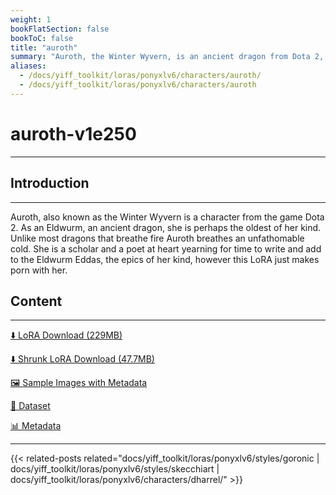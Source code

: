 ```yaml
---
weight: 1
bookFlatSection: false
bookToC: false
title: "auroth"
summary: "Auroth, the Winter Wyvern, is an ancient dragon from Dota 2, known for her icy breath and her passion for scholarship and poetry."
aliases:
  - /docs/yiff_toolkit/loras/ponyxlv6/characters/auroth/
  - /docs/yiff_toolkit/loras/ponyxlv6/characters/auroth
---
```


<!--markdownlint-disable MD025 MD033 -->

# auroth-v1e250

---

## Introduction

---

Auroth, also known as the Winter Wyvern is a character from the game Dota 2. As an Eldwurm, an ancient dragon, she is perhaps the oldest of her kind. Unlike most dragons that breathe fire Auroth breathes an unfathomable cold. She is a scholar and a poet at heart yearning for time to write and add to the Eldwurm Eddas, the epics of her kind, however this LoRA just makes porn with her.

## Content

---

[⬇️ LoRA Download (229MB)](https://huggingface.co/k4d3/yiff_toolkit/resolve/main/ponyxl_loras/auroth-v1e250.safetensors?download=true)

[⬇️ Shrunk LoRA Download (47.7MB)](https://huggingface.co/k4d3/yiff_toolkit/resolve/main/ponyxl_loras_shrunk_2/auroth-v1e250_frockpt1_th-3.55.safetensors?download=true)

[🖼️ Sample Images with Metadata](https://huggingface.co/k4d3/yiff_toolkit/tree/main/static/{})

[📐 Dataset](https://huggingface.co/datasets/k4d3/furry/tree/main/auroth_the_winter_wyvern)

[📊 Metadata](https://huggingface.co/k4d3/yiff_toolkit/raw/main/ponyxl_loras/auroth-v1e250.json)

---

<!--
HUGO_SEARCH_EXCLUDE_START
-->
{{< related-posts related="docs/yiff_toolkit/loras/ponyxlv6/styles/goronic | docs/yiff_toolkit/loras/ponyxlv6/styles/skecchiart | docs/yiff_toolkit/loras/ponyxlv6/characters/dharrel/" >}}
<!--
HUGO_SEARCH_EXCLUDE_END
-->
